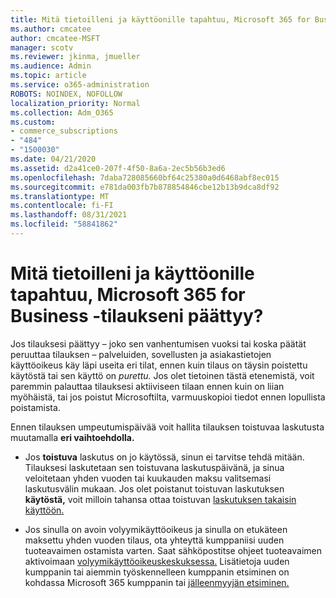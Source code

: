 ```yaml
---
title: Mitä tietoilleni ja käyttöonille tapahtuu, Microsoft 365 for Business -tilaukseni päättyy?
ms.author: cmcatee
author: cmcatee-MSFT
manager: scotv
ms.reviewer: jkinma, jmueller
ms.audience: Admin
ms.topic: article
ms.service: o365-administration
ROBOTS: NOINDEX, NOFOLLOW
localization_priority: Normal
ms.collection: Adm_O365
ms.custom:
- commerce_subscriptions
- "484"
- "1500030"
ms.date: 04/21/2020
ms.assetid: d2a41ce0-207f-4f50-8a6a-2ec5b56b3ed6
ms.openlocfilehash: 7daba728085660bf64c25380a0d6468abf8ec015
ms.sourcegitcommit: e781da003fb7b878854846cbe12b13b9dca8df92
ms.translationtype: MT
ms.contentlocale: fi-FI
ms.lasthandoff: 08/31/2021
ms.locfileid: "58841862"
---
```

# <a name="what-happens-to-my-data-and-access-when-my-microsoft-365-for-business-subscription-ends"></a>Mitä tietoilleni ja käyttöonille tapahtuu, Microsoft 365 for Business -tilaukseni päättyy?

Jos tilauksesi päättyy – joko sen vanhentumisen vuoksi tai koska päätät peruuttaa tilauksen – palveluiden, sovellusten ja asiakastietojen käyttöoikeus käy läpi useita eri tilat, ennen kuin tilaus on täysin poistettu käytöstä tai sen käyttö on *purettu.* Jos olet tietoinen tästä etenemistä, voit paremmin palauttaa tilauksesi aktiiviseen tilaan ennen kuin on liian myöhäistä, tai jos poistut Microsoftilta, varmuuskopioi tiedot ennen lopullista poistamista.
  
Ennen tilauksen umpeutumispäivää voit hallita tilauksen toistuvaa laskutusta muutamalla **eri vaihtoehdolla.**
  
- Jos **toistuva** laskutus on jo käytössä, sinun ei tarvitse tehdä mitään. Tilauksesi laskutetaan sen  toistuvana laskutuspäivänä, ja sinua veloitetaan yhden vuoden tai kuukauden maksu valitsemasi laskutusvälin mukaan. Jos olet poistanut toistuvan laskutuksen **käytöstä,** voit milloin tahansa ottaa toistuvan [laskutuksen takaisin käyttöön.](https://docs.microsoft.com/microsoft-365/commerce/subscriptions/renew-your-subscription#turn-recurring-billing-off-or-on)

- Jos sinulla on avoin volyymikäyttöoikeus ja sinulla on etukäteen maksettu yhden vuoden tilaus, ota yhteyttä kumppaniisi uuden tuoteavaimen ostamista varten. Saat sähköpostitse ohjeet tuoteavaimen aktivoimaan [volyymikäyttöoikeuskeskuksessa.](https://go.microsoft.com/fwlink/p/?LinkID=282016) Lisätietoja uuden kumppanin tai aiemmin työskennelleen kumppanin etsiminen on kohdassa Microsoft 365 kumppanin tai [jälleenmyyjän etsiminen.](https://docs.microsoft.com/microsoft-365/admin/manage/find-your-partner-or-reseller)
